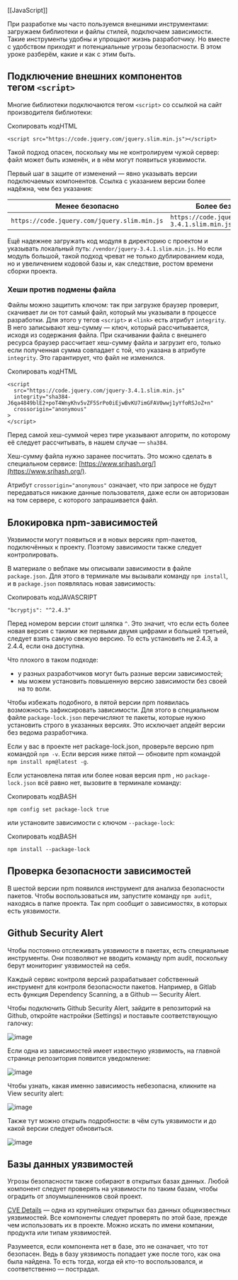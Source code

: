 [[JavaScript]]

При разработке мы часто пользуемся внешними инструментами: загружаем библиотеки и файлы стилей, подключаем зависимости. Такие инструменты удобны и упрощают жизнь разработчику. Но вместе с удобством приходят и потенциальные угрозы безопасности. В этом уроке разберём, какие и как с этим быть.

## Подключение внешних компонентов тегом `<script>`

Многие библиотеки подключаются тегом `<script>` со ссылкой на сайт производителя библиотеки:

Скопировать кодHTML

```
<script src="https://code.jquery.com/jquery.slim.min.js"></script> 
```

Такой подход опасен, поскольку мы не контролируем чужой сервер: файл может быть изменён, и в нём могут появиться уязвимости.

Первый шаг в защите от изменений — явно указывать версии подключаемых компонентов. Ссылка с указанием версии более надёжна, чем без указания:

|Менее безопасно|Более безопасно|
|---|---|
|`https://code.jquery.com/jquery.slim.min.js`|`https://code.jquery.com/jquery-3.4.1.slim.min.js`|

Ещё надежнее загружать код модуля в директорию с проектом и указывать локальный путь: `/vendor/jquery-3.4.1.slim.min.js`. Но если модуль большой, такой подход чреват не только дублированием кода, но и увеличением кодовой базы и, как следствие, ростом времени сборки проекта.

### Хеши против подмены файла

Файлы можно защитить ключом: так при загрузке браузер проверит, скачивает ли он тот самый файл, который мы указывали в процессе разработки. Для этого у тегов `<script>` и `<link>` есть атрибут `integrity`. В него записывают хеш-сумму — ключ, который рассчитывается, исходя из содержания файла. При скачивании файла с внешнего ресурса браузер рассчитает хеш-сумму файла и загрузит его, только если полученная сумма совпадает с той, что указана в атрибуте `integrity`. Это гарантирует, что файл не изменился.

Скопировать кодHTML

```
<script
  src="https://code.jquery.com/jquery-3.4.1.slim.min.js"
  integrity="sha384-J6qa4849blE2+poT4WnyKhv5vZF5SrPo0iEjwBvKU7imGFAV0wwj1yYfoRSJoZ+n" 
  crossorigin="anonymous"
>
</script> 
```

Перед самой хеш-суммой через тире указывают алгоритм, по которому её следует рассчитывать, в нашем случае — `sha384`.

Хеш-сумму файла нужно заранее посчитать. Это можно сделать в специальном сервисе: [https://www.srihash.org/](https://www.srihash.org/).

Атрибут `crossorigin="anonymous"` означает, что при запросе не будут передаваться никакие данные пользователя, даже если он авторизован на том сервере, с которого запрашивается файл.

## Блокировка npm-зависимостей

Уязвимости могут появиться и в новых версиях npm-пакетов, подключённых к проекту. Поэтому зависимости также следует контролировать.

В материале о вебпаке мы описывали зависимости в файле `package.json`. Для этого в терминале мы вызывали команду `npm install`, и в `package.json` появлялась новая зависимость:

Скопировать кодJAVASCRIPT

```
"bcryptjs": "^2.4.3" 
```

Перед номером версии стоит шляпка `^`. Это значит, что если есть более новая версия с такими же первыми двумя цифрами и большей третьей, следует взять самую свежую версию. То есть установить не 2.4.3, а 2.4.4, если она доступна.

Что плохого в таком подходе:

- у разных разработчиков могут быть разные версии зависимостей;
- мы можем установить повышенную версию зависимости без своей на то воли.

Чтобы избежать подобного, в пятой версии npm появилась возможность зафиксировать зависимости. Для этого в специальном файле `package-lock.json` перечисляют те пакеты, которые нужно установить строго в указанных версиях. Это исключает апдейт версии без ведома разработчика.

Если у вас в проекте нет package-lock.json, проверьте версию npm командой `npm -v`. Если версия ниже пятой — обновите npm командой `npm install npm@latest -g`.

Если установлена пятая или более новая версия npm , но `package-lock.json` всё равно нет, вызовите в терминале команду:

Скопировать кодBASH

```
npm config set package-lock true 
```

или установите зависимости с ключом `--package-lock`:

Скопировать кодBASH

```
npm install --package-lock 
```

## Проверка безопасности зависимостей

В шестой версии npm появился инструмент для анализа безопасности пакетов. Чтобы воспользоваться им, запустите команду `npm audit`, находясь в папке проекта. Так npm сообщит о зависимостях, в которых есть уязвимости.

## Github Security Alert

Чтобы постоянно отслеживать уязвимости в пакетах, есть специальные инструменты. Они позволяют не вводить команду npm audit, поскольку берут мониторинг уязвимостей на себя.

Каждый сервис контроля версий разрабатывает собственный инструмент для контроля безопасности пакетов. Например, в Gitlab есть функция Dependency Scanning, а в Github — Security Alert.

Чтобы подключить Github Security Alert, зайдите в репозиторий на Github, откройте настройки (Settings) и поставьте соответствующую галочку:

![image](https://pictures.s3.yandex.net/resources/Screen_Shot_2019-10-08_at_23.01.05_1599396007.png)

Если одна из зависимостей имеет известную уязвимость, на главной странице репозитория появится уведомление:

![image](https://pictures.s3.yandex.net/resources/Screen_Shot_2019-10-08_at_17.30.41_1599396024.png)

Чтобы узнать, какая именно зависимость небезопасна, кликните на View security alert:

![image](https://pictures.s3.yandex.net/resources/Screen_Shot_2019-10-08_at_17.30.56_1599396050.png)

Также тут можно открыть подробности: в чём суть уязвимости и до какой версии следует обновиться.

![image](https://pictures.s3.yandex.net/resources/Screen_Shot_2019-10-08_at_23.11.44_1599396068.png)

## Базы данных уязвимостей

Угрозы безопасности также собирают в открытых базах данных. Любой компонент следует проверять на уязвимости по таким базам, чтобы оградить от злоумышленников свой проект.

[CVE Details](https://www.cvedetails.com/) — одна из крупнейших открытых баз данных общеизвестных уязвимостей. Все компоненты следует проверять по этой базе, прежде чем использовать их в проекте. Можно искать по имени компании, продукта или типам уязвимостей.

Разумеется, если компонента нет в базе, это не означает, что тот безопасен. Ведь в базу уязвимость попадает уже после того, как она была найдена. То есть тогда, когда ей кто-то воспользовался, и соответственно — пострадал.